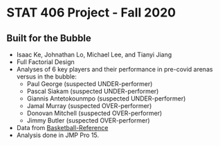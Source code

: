 # STAT 406 Project - Fall 2020
## Built for the Bubble
* Isaac Ke, Johnathan Lo, Michael Lee, and Tianyi Jiang
* Full Factorial Design  
* Analyses of 6 key players and their performance in pre-covid arenas versus in the bubble:  
    - Paul George (suspected UNDER-performer)  
    - Pascal Siakam (suspected UNDER-performer)  
    - Giannis Antetokounmpo (suspected UNDER-performer)  
    - Jamal Murray (suspected OVER-performer)  
    - Donovan Mitchell (suspected OVER-performer)  
    - Jimmy Butler (suspected OVER-performer)  
* Data from [Basketball-Reference](https://www.basketball-reference.com/ "Basketball Reference")
* Analysis done in JMP Pro 15.
